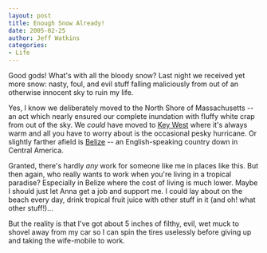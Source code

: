 ```yaml
---
layout: post
title: Enough Snow Already!
date: 2005-02-25
author: Jeff Watkins
categories:
- Life
---
```


Good gods! What's with all the bloody snow? Last night we received yet more snow: nasty, foul, and evil stuff falling maliciously from out of an otherwise innocent sky to ruin my life.

Yes, I know we deliberately moved to the North Shore of Massachusetts -- an act which nearly ensured our complete inundation with fluffy white crap from out of the sky. We *could* have moved to [Key West][key-west] where it's always warm and all you have to worry about is the occasional pesky hurricane. Or slightly farther afield is [Belize][belize] -- an English-speaking country down in Central America.

Granted, there's hardly *any* work for someone like me in places like this. But then again, who really wants to work when you're living in a tropical paradise? Especially in Belize where the cost of living is much lower. Maybe I should just let Anna get a job and support me. I could lay about on the beach every day, drink tropical fruit juice with other stuff in it (and oh! what other stuff!)...

But the reality is that I've got about 5 inches of filthy, evil, wet muck to shovel away from my car so I can spin the tires uselessly before giving up and taking the wife-mobile to work.

[key-west]: http://www.keywestcity.com/ "Sunny and Warm: Key West"
[belize]: http://www.travelbelize.org/belize.html "Another Sunny and Warm destination: Belize"